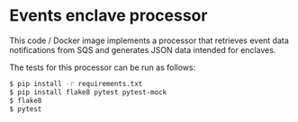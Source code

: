 # Events enclave processor

This code / Docker image implements a processor that retrieves event data notifications from SQS and generates JSON data intended for enclaves.

The tests for this processor can be run as follows:

```bash
$ pip install -r requirements.txt
$ pip install flake8 pytest pytest-mock
$ flake8
$ pytest
```

